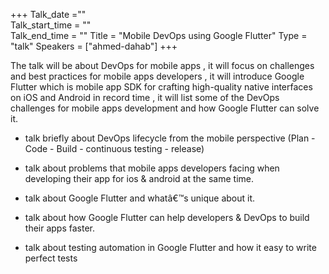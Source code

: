 +++
Talk_date =""  
Talk_start_time = ""  
Talk_end_time = "" 
Title = "Mobile DevOps using Google Flutter" 
Type = "talk" 
Speakers = ["ahmed-dahab"] 
+++

The talk will be about DevOps for mobile apps , it will focus on challenges and best practices for mobile apps developers , it will introduce Google Flutter which is mobile app SDK for crafting high-quality native interfaces on iOS and Android in record time , it will list some of the DevOps challenges for mobile  apps development and how Google Flutter can solve it.

-  talk briefly about DevOps lifecycle from the mobile perspective (Plan - Code - Build - continuous testing - release)

-  talk about problems that mobile apps developers facing when developing their app for ios & android at the same time.

-  talk about Google Flutter and whatâ€™s unique about it.

-  talk about how Google Flutter can help developers  & DevOps to build their apps faster.

-  talk about testing automation in Google Flutter and how it easy to write perfect tests
